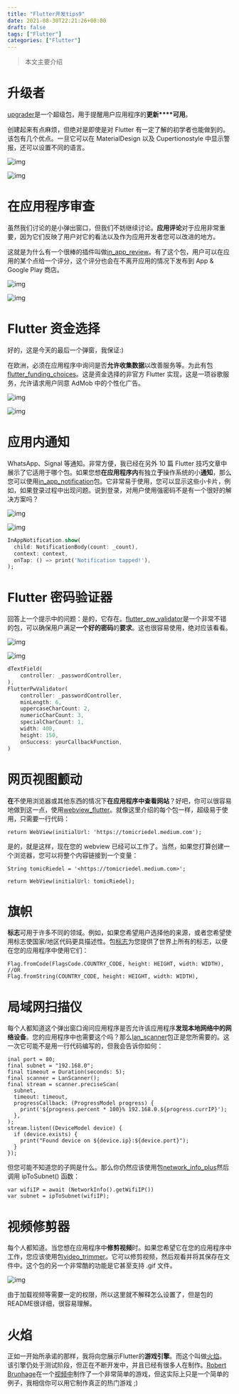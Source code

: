 ```yaml
---
title: "Flutter开发tips9"
date: 2021-08-30T22:21:26+08:00
draft: false
tags: ["Flutter"]
categories: ["Flutter"]
---
```


> 本文主要介绍

<!--more-->

# 升级者

[upgrader](https://pub.dev/packages/upgrader)是一个超级包，用于提醒用户应用程序的**更新****可用**。

创建起来有点麻烦，但绝对是即使是对 Flutter 有一定了解的初学者也能做到的。该包有几个优点。一旦它可以在 MaterialDesign 以及 Cupertionostyle 中显示警报，还可以设置不同的语言。

![img](https://miro.medium.com/max/60/0*JFKJgrYx_vu3MeJd.png?q=20)

![img](https://miro.medium.com/max/400/0*JFKJgrYx_vu3MeJd.png)

# 在应用程序审查

虽然我们讨论的是小弹出窗口，但我们不妨继续讨论。**应用评论**对于应用非常重要，因为它们反映了用户对它的看法以及作为应用开发者您可以改进的地方。

这就是为什么有一个很棒的插件叫做[in_app_review](https://pub.dev/packages/in_app_review)。有了这个包，用户可以在应用的某个点给一个评分，这个评分也会在不离开应用的情况下发布到 App & Google Play 商店。

![img](https://miro.medium.com/max/60/0*w63xdE1eoV_vsgIe.jpg?q=20)

![img](https://miro.medium.com/max/700/0*w63xdE1eoV_vsgIe.jpg)

# Flutter 资金选择

好的，这是今天的最后一个弹窗，我保证:)

在欧洲，必须在应用程序中询问是否**允许收集数据**以改善服务等。为此有包[flutter_funding_choices](http://pub.dev/packages/flutter_funding_choices)。这是资金选择的非官方 Flutter 实现，这是一项谷歌服务，允许请求用户同意 AdMob 中的个性化广告。

![img](https://miro.medium.com/max/34/0*R6lxWnm3wFYPiGQd.png?q=20)

![img](https://miro.medium.com/max/700/0*R6lxWnm3wFYPiGQd.png)

# 应用内通知

WhatsApp、Signal 等通知。非常方便，我已经在另外 10 篇 Flutter 技巧文章中展示了它适用于哪个包。如果您想**在应用程序内**有独立**于**操作系统的小**通知**，那么您可以使用[in_app_notification](https://pub.dev/packages/in_app_notification)包。它非常易于使用，您可以显示这些小卡片，例如，如果登录过程中出现问题。说到登录，对用户使用强密码不是有一个很好的解决方案吗？

![img](https://miro.medium.com/freeze/max/28/0*2Zw-Rwi72Svnwpbn.gif?q=20)

![img](https://miro.medium.com/max/320/0*2Zw-Rwi72Svnwpbn.gif)

```dart
InAppNotification.show(
  child: NotificationBody(count: _count),
  context: context,
  onTap: () => print('Notification tapped!'),
);
```

# Flutter 密码验证器

回答上一个提示中的问题：是的，它存在。[flutter_pw_validator](https://pub.dev/packages/flutter_pw_validator)是一个非常不错的包，可以确保用户满足**一个好的密码**的**要求**。这也很容易使用，绝对应该看看。

![img](https://miro.medium.com/freeze/max/28/0*T0E0lTmjdN_PL0li.gif?q=20)

![img](https://miro.medium.com/max/320/0*T0E0lTmjdN_PL0li.gif)

```dart
dTextField(
    controller: _passwordController,
),
FlutterPwValidator(
    controller: _passwordController,
    minLength: 6,
    uppercaseCharCount: 2,
    numericCharCount: 3,
    specialCharCount: 1,
    width: 400,
    height: 150,
    onSuccess: yourCallbackFunction,
)
```

# 网页视图颤动

**在**不使用浏览器或其他东西的情况下**在应用程序中查看网站**？好吧，你可以很容易地做到这一点，使用[webview_flutter](https://pub.dev/packages/webview_flutter)。就像这里介绍的每个包一样，超级易于使用，只需要一行代码：

```
return WebView(initialUrl: 'https://tomicriedel.medium.com');
```

是的，就是这样，现在您的 webview 已经可以工作了。当然，如果您打算创建一个浏览器，您可以将整个内容链接到一个变量：

```
String tomicRiedel = '<https://tomicriedel.medium.com>';

return WebView(initialUrl: tomicRiedel);
```

# 旗帜

**标志**可用于许多不同的领域。例如，如果您希望用户选择他的来源，或者您希望使用标志使国家/地区代码更具描述性。包[标志](https://pub.dev/packages/flag)为您提供了世界上所有的标志，以便在您的应用程序中使用它们：

```
Flag.fromCode(FlagsCode.COUNTRY_CODE, height: HEIGHT, width: WIDTH),
//OR
Flag.fromString(COUNTRY_CODE, height: HEIGHT, width: WIDTH),
```

# 局域网扫描仪

每个人都知道这个弹出窗口询问应用程序是否允许该应用程序**发现本地网络中的网络设备**。您的应用程序中也需要这个吗？那么[lan_scanner](https://pub.dev/packages/lan_scanner)包正是您所需要的。这一次它可能不是用一行代码编写的，但我会告诉你如何：

```
inal port = 80;
final subnet = "192.168.0";
final timeout = Duration(seconds: 5);
final scanner = LanScanner();
final stream = scanner.preciseScan(
  subnet,
  timeout: timeout,
  progressCallback: (ProgressModel progress) {
    print('${progress.percent * 100}% 192.168.0.${progress.currIP}');
  },
);
stream.listen((DeviceModel device) {
  if (device.exists) {
    print("Found device on ${device.ip}:${device.port}");
  }
});
```

但您可能不知道您的子网是什么。那么你仍然应该使用包[network_info_plus](https://pub.dev/packages/network_info_plus)然后调用 ipToSubnet() 函数：

```
var wifiIP = await (NetworkInfo().getWifiIP())
var subnet = ipToSubnet(wifiIP);
```

# 视频修剪器

每个人都知道。当您想在应用程序中**修剪视频**时。如果您希望它在您的应用程序中工作，您应该使用包[video_trimmer](https://pub.dev/packages/video_trimmer)。它可以修剪视频，然后观看并将其保存在文件中。这个包的另一个非常酷的功能是它甚至支持 .gif 文件。

![img](https://miro.medium.com/max/700/0*-DxPwvy8t7JTeuSJ.png)

由于加载视频等需要一定的权限，所以这里就不解释怎么设置了，但是包的README很详细，很容易理解。

# 火焰

正如一开始所承诺的那样，我将向您展示Flutter的**游戏引擎**。而这个叫做[火焰](https://pub.dev/packages/flame)。该引擎仍处于测试阶段，但正在不断开发中，并且已经有很多人在制作。[Robert Brunhage](https://www.youtube.com/c/RobertBrunhage)在一个[视频中](https://www.youtube.com/watch?v=AfDYTOK_tfM&t=6s)制作了一个非常简单的游戏，但这实际上只是一个简单的例子，我相信你可以用它制作真正的热门游戏 ;)